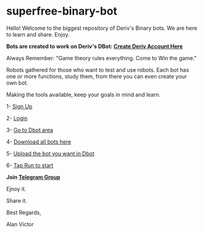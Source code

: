# superfree-binary-bot
Hello! Welcome to the biggest repository of Deriv's Binary bots. We are here to learn and share. Enjoy.

**Bots are created to work on Deriv's DBot:
[Create Deriv Account Here](https://track.deriv.com/_h1BT0Uryldi34Ib7uprVbWNd7ZgqdRLk/1/)**

Always Remember: "Game theory rules everything. Come to Win the game."

Robots gathered for those who want to test and use robots. Each bot has one or more functions, study them, from there you can even create your own bot.

Making the tools available, keep your goals in mind and learn.

1- [Sign Up](https://track.deriv.com/_h1BT0Uryldi34Ib7uprVbWNd7ZgqdRLk/1/)

2- [Login](https://track.deriv.com/_h1BT0Uryldi34Ib7uprVbWNd7ZgqdRLk/1/)

3- [Go to Dbot area](https://track.deriv.com/_h1BT0Uryldi34Ib7uprVbWNd7ZgqdRLk/1/)

4- [Download all bots here](https://github.com/alanvito1/superfree-binary-bot)

5- [Upload the bot you want in Dbot](https://track.deriv.com/_h1BT0Uryldi34Ib7uprVbWNd7ZgqdRLk/1/)

6- [Tap Run to start](https://track.deriv.com/_h1BT0Uryldi34Ib7uprVbWNd7ZgqdRLk/1/)

**Join [Telegram Group](https://t.me/superbinarybots)**
 
Ejnoy it.

Share it.

Best Regards,

Alan Victor
